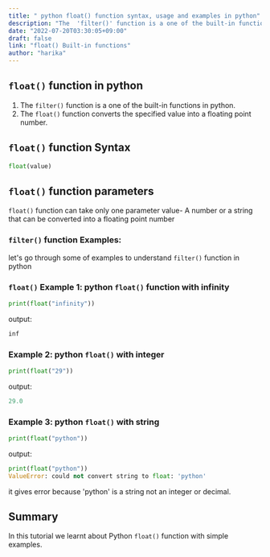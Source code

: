 ```yaml
---
title: " python float() function syntax, usage and examples in python"
description: "The  'filter()' function is a one of the built-in functions in python."
date: "2022-07-20T03:30:05+09:00"
draft: false
link: "float() Built-in functions"
author: "harika"
---
```


## `float()` function in python

1. The `filter()` function is a one of the built-in functions in python.
2. The `float()` function converts the specified value into a floating point number.

## `float()` function Syntax

```python
float(value)
```
##  `float()` function parameters
 
 `float()` function can take only one parameter
value- A number or a string that can be converted into a floating point number

### `filter()` function Examples:

let's go through some of examples to understand `filter()` function in python

### `float()` Example 1: python `float()` function with infinity

```python
print(float("infinity"))
```
output:

```python
inf
```

### Example 2: python `float()` with integer

```python
print(float("29"))
```
output:

```python
29.0
```

### Example 3: python `float()` with string

```python
print(float("python"))
```
output:

```python
print(float("python"))
ValueError: could not convert string to float: 'python'
```
it gives error because 'python' is a string not an integer or decimal.

## Summary
In this tutorial we learnt about Python `float()` function with simple examples.
